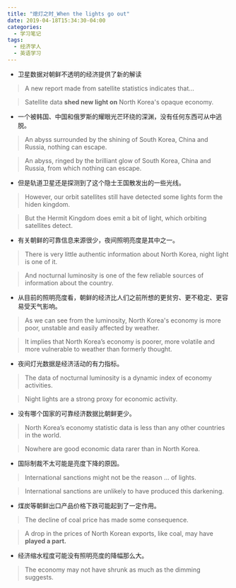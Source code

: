 ```yaml
---
title: "熄灯之时_When the lights go out"
date: 2019-04-18T15:34:30-04:00
categories:
  - 学习笔记
tags:
  - 经济学人
  - 英语学习
---
```




- 卫星数据对朝鲜不透明的经济提供了新的解读

> A new report made from satellite statistics indicates that…

> Satellite data **shed new light on** North Korea's opaque economy.

 

- 一个被韩国、中国和俄罗斯的耀眼光芒环绕的深渊，没有任何东西可从中逃脱。

> An abyss surrounded by the shining of South Korea, China and Russia, nothing can escape.

> An abyss, ringed by the brilliant glow of South Korea, China and Russia, from which nothing can escape.

 

- 但是轨道卫星还是探测到了这个隐士王国散发出的一些光线。

> However, our orbit satellites still have detected some lights form the hiden kingdom.

> But the Hermit Kingdom does emit a bit of light, which orbiting satellites detect.

 

- 有关朝鲜的可靠信息来源很少，夜间照明亮度是其中之一。

> There is very little authentic information about North Korea, night light is one of it.

> And nocturnal luminosity is one of the few reliable sources of information about the country.

 

- 从目前的照明亮度看，朝鲜的经济比人们之前所想的更贫穷、更不稳定、更容易受天气影响。

> As we can see from the luminosity, North Korea's economy is more poor, unstable and easily affected by weather.

> It implies that North Korea’s economy is poorer, more volatile and more vulnerable to weather than formerly thought.

 

- 夜间灯光数据是经济活动的有力指标。

> The data of nocturnal luminosity is a dynamic index of economy activities.

> Night lights are a strong proxy for economic activity.

 

- 没有哪个国家的可靠经济数据比朝鲜更少。

> North Korea’s economy statistic data is less than any other countries in the world.

> Nowhere are good economic data rarer than in North Korea.

 

- 国际制裁不太可能是亮度下降的原因。

> International sanctions might not be the reason … of lights.

> International sanctions are unlikely to have produced this darkening.

 

- 煤炭等朝鲜出口产品价格下跌可能起到了一定作用。

> The decline of coal price has made some consequence.

> A drop in the prices of North Korean exports, like coal, may have **played a part.**

 

- 经济缩水程度可能没有照明亮度的降幅那么大。

> The economy may not have shrunk as much as the dimming suggests.

